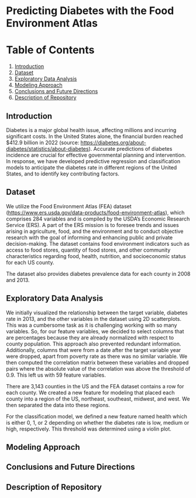 # Predicting Diabetes with the Food Environment Atlas

# Table of Contents
1. [Introduction](#Introduction)
2. [Dataset](#Dataset)
3. [Exploratory Data Analysis](#Exploratory-Data-Analysis)
4. [Modeling Approach](#Modeling-Approach)
5. [Conclusions and Future Directions](#Conclusions-and-Future-Directions)
6. [Description of Repository](#Description-of-Repository)

## Introduction

Diabetes is a major global health issue, affecting millions and incurring significant costs. In the United States alone, the financial burden reached $412.9 billion in 2022 (source: https://diabetes.org/about-diabetes/statistics/about-diabetes). Accurate predictions of diabetes incidence are crucial for effective governmental planning and intervention. In response, we have developed predictive regression and classification models to anticipate the diabetes rate in different regions of the United States, and to identify key contributing factors. 

## Dataset

We utilize the Food Environment Atlas (FEA) dataset (https://www.ers.usda.gov/data-products/food-environment-atlas),  which comprises 284 variables and is compiled by the USDA’s Economic Research Service (ERS). A part of the ERS mission is to foresee trends and issues arising in agriculture, food, and the environment and to conduct objective research with the goal of informing and enhancing public and private decision-making. The dataset contains food environment indicators such as access to food stores, quantity of food stores, and other community characteristics regarding food, health, nutrition, and socioeconomic status for each US county.

The dataset also provides diabetes prevalence data for each county in 2008 and 2013.

## Exploratory Data Analysis

We initially visualized the relationship between the target variable, diabetes rate in 2013, and the other variables in the dataset using 2D scatterplots. This was a cumbersome task as it is challenging working with so many variables. So, for our feature variables, we decided to select columns that are percentages because they are already normalized with respect to county population. This approach also prevented redundant information. Additionally, columns that were from a date after the target variable year were dropped, apart from poverty rate as there was no similar variable. We then computed the correlation matrix between these variables and dropped pairs where the absolute value of the correlation was above the threshold of 0.9. This left us with 59 feature variables.

There are 3,143 counties in the US and the FEA dataset contains a row for each county. We created a new feature for modeling that placed each county into a region of the US, northeast, southeast, midwest, and west. We then separated the data into these regions. 

For the classification model, we defined a new feature named health which is either 0, 1, or 2 depending on whether the diabetes rate is low, medium or high, respectively. This threshold was determined using a violin plot.


## Modeling Approach


## Conclusions and Future Directions


## Description of Repository

